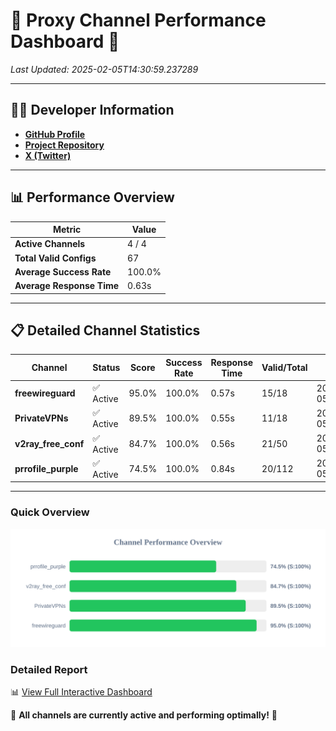 # 🌟 Proxy Channel Performance Dashboard 🌟

_Last Updated: 2025-02-05T14:30:59.237289_

---

## 👩‍💻 Developer Information

- **[GitHub Profile](https://github.com/4n0nymou3)**  
- **[Project Repository](https://github.com/4n0nymou3/multi-proxy-config-fetcher)**  
- **[X (Twitter)](https://x.com/4n0nymou3)**  

---

## 📊 Performance Overview

| Metric                | Value       |
|-----------------------|-------------|
| **Active Channels**   | 4 / 4       |
| **Total Valid Configs** | 67          |
| **Average Success Rate** | 100.0%      |
| **Average Response Time** | 0.63s       |

---

## 📋 Detailed Channel Statistics

| Channel          | Status     | Score  | Success Rate | Response Time | Valid/Total | Last Success               |
|------------------|------------|--------|--------------|---------------|-------------|----------------------------|
| **freewireguard**  | ✅ Active  | 95.0%  | 100.0% | 0.57s         | 15/18       | 2025-02-05T14:30:59.235217 |
| **PrivateVPNs**  | ✅ Active  | 89.5%  | 100.0% | 0.55s         | 11/18       | 2025-02-05T14:30:58.634115 |
| **v2ray_free_conf**  | ✅ Active  | 84.7%  | 100.0% | 0.56s         | 21/50       | 2025-02-05T14:30:58.044996 |
| **prrofile_purple**  | ✅ Active  | 74.5%  | 100.0% | 0.84s         | 20/112       | 2025-02-05T14:30:57.447443 |

---

### Quick Overview
<div align="center">
  <a href="https://raw.githubusercontent.com/nullluser/NullRepo/refs/heads/main/assets/channel_stats_chart.svg">
    <img src="https://raw.githubusercontent.com/nullluser/NullRepo/refs/heads/main/assets/channel_stats_chart.svg" alt="Source Performance Statistics" width="800">
  </a>
</div>

### Detailed Report
📊 [View Full Interactive Dashboard](https://htmlpreview.github.io/?https://github.com/nullluser/NullRepo/blob/main/assets/performance_report.html)

🎉 **All channels are currently active and performing optimally!** 🎉
